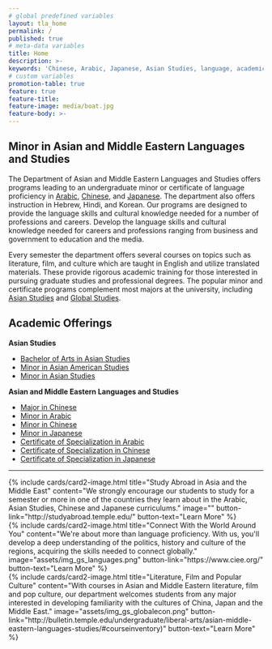 ```yaml
---
# global predefined variables
layout: tla_home
permalink: /
published: true
# meta-data variables
title: Home
description: >-
keywords: 'Chinese, Arabic, Japanese, Asian Studies, language, academic offerings, major, minor, certificate'
# custom variables
promotion-table: true
feature: true
feature-title: 
feature-image: media/boat.jpg
feature-body: >-
---
```

## Minor in Asian and Middle Eastern Languages and Studies
The Department of Asian and Middle Eastern Languages and Studies offers programs leading to an undergraduate minor or certificate of language proficiency in [Arabic](https://www.cla.temple.edu/arabic/), [Chinese](https://www.cla.temple.edu/chinese/), and [Japanese](https://www.cla.temple.edu/japanese/). The department also offers instruction in Hebrew, Hindi, and Korean. Our programs are designed to provide the language skills and cultural knowledge needed for a number of professions and careers. Develop the language skills and cultural knowledge needed for careers and professions ranging from business and government to education and the media.  

Every semester the department offers several courses on topics such as literature, film, and culture which are taught in English and utilize translated materials. These provide rigorous academic training for those interested in pursuing graduate studies and professional degrees. The popular minor and certificate programs complement most majors at the university, including [Asian Studies](https://www.cla.temple.edu/asian-studies/) and [Global Studies](https://www.cla.temple.edu/global-studies/).

## Academic Offerings

 **Asian Studies**<br>
 - [Bachelor of Arts in Asian Studies](http://bulletin.temple.edu/undergraduate/liberal-arts/asian-studies/ba-asian-studies/)
 - [Minor in Asian American Studies](http://bulletin.temple.edu/undergraduate/liberal-arts/asian-studies/asian-american-studies-minor/#text)
 - [Minor in Asian Studies](http://bulletin.temple.edu/undergraduate/liberal-arts/asian-studies/asian-studies-minor/)
 
 **Asian and Middle Eastern Languages and Studies**<br>
 - [Major in Chinese](http://bulletin.temple.edu/undergraduate/liberal-arts/chinese/ba-chinese/)
 - [Minor in Arabic](http://bulletin.temple.edu/undergraduate/liberal-arts/arabic/arabic-minor/)
 - [Minor in Chinese](http://bulletin.temple.edu/undergraduate/liberal-arts/chinese/minor-chinese/)
 - [Minor in Japanese](http://bulletin.temple.edu/undergraduate/liberal-arts/japanese/minor-japanese/)
 - [Certificate of Specialization in Arabic](http://bulletin.temple.edu/undergraduate/liberal-arts/certificate-programs/certificate-arabic/)
 - [Certificate of Specialization in Chinese](http://bulletin.temple.edu/undergraduate/liberal-arts/certificate-programs/certificate-chinese/)
 - [Certificate of Specialization in Japanese](http://bulletin.temple.edu/undergraduate/liberal-arts/certificate-programs/certificate-japanese/)
 
___

<div class="row row-wide">
<div class="col m12 l4">{% include cards/card2-image.html title="Study Abroad in Asia and the Middle East" content="We strongly encourage our students to study for a semester or more in one of the countries they learn about in the Arabic, Asian Studies, Chinese and Japanese curriculums." image="" button-link="http://studyabroad.temple.edu/" button-text="Learn More" %}</div>
<div class="col m12 l4">{% include cards/card2-image.html title="Connect With the World Around You" content="We're about more than language proficiency. With us, you'll develop a deep understanding of the politics, history and culture of the regions, acquiring the skills needed to connect globally." image="assets/img_gs_languages.png" button-link="https://www.ciee.org/" button-text="Learn More" %}</div>
<div class="col m12 l4">{% include cards/card2-image.html title="Literature, Film and Popular Culture" content="With courses in Asian and Middle Eastern literature, film and pop culture, our department welcomes students from any major interested in developing familiarity with the cultures of China, Japan and the Middle East." image="assets/img_gs_globalecon.png" button-link="http://bulletin.temple.edu/undergraduate/liberal-arts/asian-middle-eastern-languages-studies/#courseinventory)" button-text="Learn More" %}</div>
</div>
